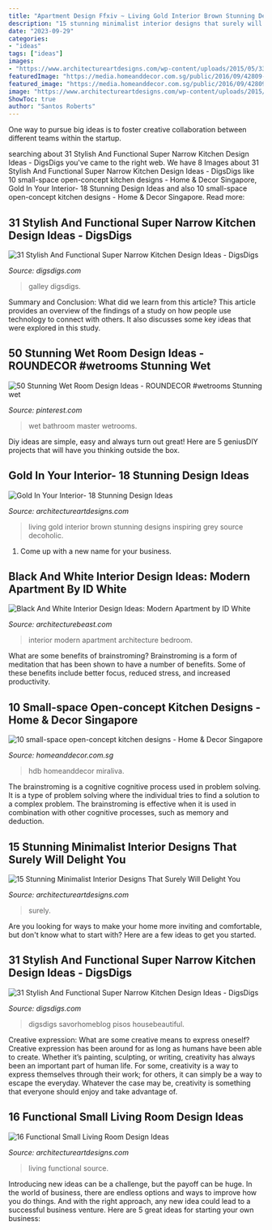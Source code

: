 ```yaml
---
title: "Apartment Design Ffxiv ~ Living Gold Interior Brown Stunning Designs Inspiring Grey Source Decoholic"
description: "15 stunning minimalist interior designs that surely will delight you"
date: "2023-09-29"
categories:
- "ideas"
tags: ["ideas"]
images:
- "https://www.architectureartdesigns.com/wp-content/uploads/2015/05/333-630x472.jpg"
featuredImage: "https://media.homeanddecor.com.sg/public/2016/09/42809-compact-style-three-room-hdb-flat_0_1.jpg"
featured_image: "https://media.homeanddecor.com.sg/public/2016/09/42809-compact-style-three-room-hdb-flat_0_1.jpg"
image: "https://www.architectureartdesigns.com/wp-content/uploads/2015/06/740.jpg"
ShowToc: true
author: "Santos Roberts"
---
```



One way to pursue big ideas is to foster creative collaboration between different teams within the startup.

	

		
searching about 31 Stylish And Functional Super Narrow Kitchen Design Ideas - DigsDigs you've came to the right web. We have 8 Images about 31 Stylish And Functional Super Narrow Kitchen Design Ideas - DigsDigs like 10 small-space open-concept kitchen designs - Home &amp; Decor Singapore, Gold In Your Interior- 18 Stunning Design Ideas and also 10 small-space open-concept kitchen designs - Home &amp; Decor Singapore. Read more:
		
    
## 31 Stylish And Functional Super Narrow Kitchen Design Ideas - DigsDigs

<img loading=lazy src="https://www.digsdigs.com/photos/stylish-and-functional-narrow-kitchen-design-ideas-24-554x739.jpg" onerror="this.onerror=null;this.src='https://tse3.mm.bing.net/th?id=OIP.YXDoeLdkod570S4wYvpx0QHaJ4&amp;pid=15.1';" alt="31 Stylish And Functional Super Narrow Kitchen Design Ideas - DigsDigs">

_Source: digsdigs.com_

>galley digsdigs. 

	

Summary and Conclusion: What did we learn from this article?
This article provides an overview of the findings of a study on how people use technology to connect with others. It also discusses some key ideas that were explored in this study.

    
## 50 Stunning Wet Room Design Ideas - ROUNDECOR #wetrooms Stunning Wet

<img loading=lazy src="https://i.pinimg.com/736x/8c/31/82/8c3182a6b20d67ddc109375719b01d78.jpg" onerror="this.onerror=null;this.src='https://tse2.mm.bing.net/th?id=OIP.YliQWLQy6f1Yxuxvcwf3JgHaJ-&amp;pid=15.1';" alt="50 Stunning Wet Room Design Ideas - ROUNDECOR #wetrooms Stunning wet">

_Source: pinterest.com_

>wet bathroom master wetrooms. 

	

Diy ideas are simple, easy and always turn out great! Here are 5 geniusDIY projects that will have you thinking outside the box.

    
## Gold In Your Interior- 18 Stunning Design Ideas

<img loading=lazy src="https://www.architectureartdesigns.com/wp-content/uploads/2015/05/333-630x472.jpg" onerror="this.onerror=null;this.src='https://tse2.mm.bing.net/th?id=OIP.io41RZZq1IlRjMuUoYE24wHaFj&amp;pid=15.1';" alt="Gold In Your Interior- 18 Stunning Design Ideas">

_Source: architectureartdesigns.com_

>living gold interior brown stunning designs inspiring grey source decoholic. 

	

1. Come up with a new name for your business.

    
## Black And White Interior Design Ideas: Modern Apartment By ID White

<img loading=lazy src="https://architecturebeast.com/wp-content/uploads/2017/05/Black-And-White-Interior-Design-Ideas-Modern-Apartment-by-ID-White-on-Architecture-Beast-06-min.jpg" onerror="this.onerror=null;this.src='https://tse2.mm.bing.net/th?id=OIP.C9PXrtJ-UP20dtbsneqyBAHaJ3&amp;pid=15.1';" alt="Black And White Interior Design Ideas: Modern Apartment by ID White">

_Source: architecturebeast.com_

>interior modern apartment architecture bedroom. 

	

What are some benefits of brainstroming?
Brainstroming is a form of meditation that has been shown to have a number of benefits. Some of these benefits include better focus, reduced stress, and increased productivity.

    
## 10 Small-space Open-concept Kitchen Designs - Home &amp; Decor Singapore

<img loading=lazy src="https://media.homeanddecor.com.sg/public/2016/09/42809-compact-style-three-room-hdb-flat_0_1.jpg" onerror="this.onerror=null;this.src='https://tse3.mm.bing.net/th?id=OIP.sSxG5hsMFvtFoYbVPfBxyAHaLG&amp;pid=15.1';" alt="10 small-space open-concept kitchen designs - Home &amp; Decor Singapore">

_Source: homeanddecor.com.sg_

>hdb homeanddecor miraliva. 

	

The brainstroming is a cognitive cognitive process used in problem solving. It is a type of problem solving where the individual tries to find a solution to a complex problem. The brainstroming is effective when it is used in combination with other cognitive processes, such as memory and deduction.

    
## 15 Stunning Minimalist Interior Designs That Surely Will Delight You

<img loading=lazy src="https://www.architectureartdesigns.com/wp-content/uploads/2015/09/267.jpg" onerror="this.onerror=null;this.src='https://tse1.mm.bing.net/th?id=OIP.C6Tnh62GNRbesKR6FGjxwQHaFj&amp;pid=15.1';" alt="15 Stunning Minimalist Interior Designs That Surely Will Delight You">

_Source: architectureartdesigns.com_

>surely. 

	

Are you looking for ways to make your home more inviting and comfortable, but don't know what to start with? Here are a few ideas to get you started. 

    
## 31 Stylish And Functional Super Narrow Kitchen Design Ideas - DigsDigs

<img loading=lazy src="https://www.digsdigs.com/photos/stylish-and-functional-narrow-kitchen-design-ideas-5-554x749.jpg" onerror="this.onerror=null;this.src='https://tse4.mm.bing.net/th?id=OIP.efm0B4u1u1NOXIUQPnImbAHaKA&amp;pid=15.1';" alt="31 Stylish And Functional Super Narrow Kitchen Design Ideas - DigsDigs">

_Source: digsdigs.com_

>digsdigs savorhomeblog pisos housebeautiful. 

	

Creative expression: What are some creative means to express oneself?
Creative expression has been around for as long as humans have been able to create. Whether it’s painting, sculpting, or writing, creativity has always been an important part of human life. For some, creativity is a way to express themselves through their work; for others, it can simply be a way to escape the everyday. Whatever the case may be, creativity is something that everyone should enjoy and take advantage of.

    
## 16 Functional Small Living Room Design Ideas

<img loading=lazy src="https://www.architectureartdesigns.com/wp-content/uploads/2015/06/740.jpg" onerror="this.onerror=null;this.src='https://tse3.mm.bing.net/th?id=OIP.3bAw5nrj6t3XFI8IK6GBcwHaE8&amp;pid=15.1';" alt="16 Functional Small Living Room Design Ideas">

_Source: architectureartdesigns.com_

>living functional source. 

	

Introducing new ideas can be a challenge, but the payoff can be huge. In the world of business, there are endless options and ways to improve how you do things. And with the right approach, any new idea could lead to a successful business venture. Here are 5 great ideas for starting your own business: 

